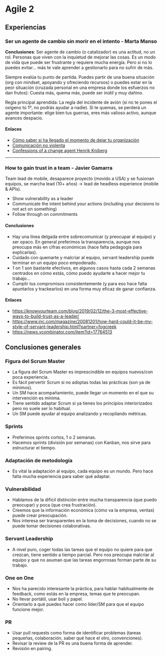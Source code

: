 # Agile 2

## Experiencias
### Ser un agente de cambio sin morir en el intento - Marta Manso
**Conclusiones**: Ser agente de cambio (o catalizador) es una actitud, no un rol. Personas que viven con la inquietud de mejorar las cosas. Es un modo de vida que puede ser frustrante y requiere mucha energía. Pero si no lo puedes evitar… más te vale aprender a gestionarlo para no sufrir de más.

Siempre evalúa tu punto de partida. Puedes partir de una buena situación (org con mindset, apoyando y ofreciendo recursos) o puedes estar en la peor situación (cruzada personal en una empresa donde los esfuerzos no dan frutos): Cuesta más, quema más, puede ser inútil y muy dañino.

Regla principal aprendida: La regla del incidente de avión (si no te pones el oxígeno tú 1º, no podrás ayudar a nadie). Si te quemas, se perderá un agente importante: elige bien tus guerras, eres más valioso activo, aunque avances despacio.

#### Enlaces
* [Cómo saber si ha llegado el momento de dejar tu organización](https://blog.coryfoy.com/2009/11/change-your-organization-or-change-your-organization/)
* [Comunicación no violenta](https://www.youtube.com/watch?v=7L3rBTChHs8)
* [Confessions of a change agent Henrik Kniberg](https://www.youtube.com/watch?v=c1W6U2duXdI)
---

### How to gain trust in a team - Javier Gamarra

Team lead de mobile, desaparece proyecto (movido a USA) y se fusionan equipos, se marcha lead (10+ años) -> lead de headless experience (mobile & APIs).

* Show vulnerability as a leader	
* Communicate the intent behind your actions (including your decisions to not act on something)
* Follow through on commitments

#### Conclusiones

* Hay una línea delgada entre sobrecomunicar (y preocupar al equipo) y ser opaco. En general preferimos la transparencia, aunque nos preocupa más en cifras económicas (hace falta pedagogía para explicarlas).
* Cuidado con quemarte y malcriar al equipo, servant leadership puede terminar en un equipo poco empoderado.
* 1 on 1 son bastante efectivos, en algunos casos hasta cada 2 semanas centrados en cómo estás, cómo puedo ayudarte a hacer mejor tu trabajo...
* Cumplir tus compromisos consistentemente (y para eso hace falta apuntarlos y trackearlos) en una forma muy eficaz de ganar confianza.

#### Enlaces

* https://knowyourteam.com/blog/2019/02/12/the-3-most-effective-ways-to-build-trust-as-a-leader/
* https://www.inc.com/magazine/20081201/how-hard-could-it-be-my-style-of-servant-leadership.html?partner=fogcreek
* https://news.ycombinator.com/item?id=17764513

## Conclusiones generales

### Figura del Scrum Master

* La figura del Scrum Master es imprescindible en equipos nuevos/con poca experiencia. 
* Es fácil pervertir Scrum si no adoptas todas las prácticas (son ya de mínimos). 
* Un SM hace acompañamiento, puede llegar un momento en el que su intervención es mínima. 
* Tiene sentido adaptar Scrum si ya tienes los principios interiorizados pero no suele ser lo habitual.
* Un SM puede ayudar al equipo analizando y recopilando métricas.

### Sprints

* Preferimos sprints cortos, 1 o 2 semanas.
* Hacemos sprints (división por semanas) con Kanban, nos sirve para estructurar el tiempo.

### Adaptación de metodología

* Es vital la adaptación al equipo, cada equipo es un mundo. Pero hace falta mucha experiencia para saber qué adaptar.

### Vulnerabilidad

* Hablamos de la difícil distinción entre mucha transparencia (que puedo preocupar) y poca (que crea frustración).
* Creemos que la información económica (cómo va la empresa, ventas) puede crear preocupación.
* Nos interesa ser transparentes en la toma de decisiones, cuando no se puede tomar decisiones colaborativas.

### Servant Leadership

* A nivel puro, coger todas las tareas que el equipo no quiere para que crezcan, tiene sentido a tiempo parcial. Pero nos preocupa malcriar al equipo y que no asuman que las tareas engorrosas forman parte de su trabajo.

### One on One

* Nos ha parecido interesante la práctica, para hablar habitualmente de feedback, como estás en la empresa, temas que te preocupan.
* No llevar portátil, usar boli y papel.
* Orientarlo a qué puedes hacer como líder/SM para que el equipo funcione mejor.

### PR

* Usar pull requests como forma de identificar problemas (tareas pequeñas, colaboración, saber qué hace el otro, convenciones).
* Revisar la review de la PR es una buena forma de aprender.
* Revisión en pairing.
